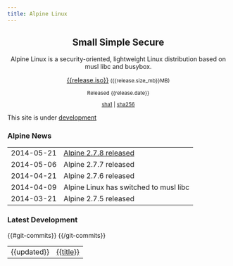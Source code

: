 ```yaml
---
title: Alpine Linux
---
```


<div class="widebar">
 <div class="block2">
    <center>
    <h2>Small Simple Secure</h2>
    <p>
    Alpine Linux is a security-oriented, lightweight Linux distribution
    based on musl libc and busybox.
    </p>
    </center>
 </div>
 <div class="block2">
    <center>
    <span class="icon-download" style="font-size:400%; color:green;"></span>
    <p><a href="{{release.iso}}">{{release.iso}}</a>
    <small>({{release.size_mb}}MB)</small></p>
    <small>
     <p>Released {{release.date}}</p>
     <p>
      <a title="{{release.sha1}}" href="{{release.iso}}.sha1">sha1</a>
      |
      <a title="{{release.sha256}}" href="{{release.iso}}.sha256">sha256</a>
     </p>
    </small>
    </center>
 </div>
 <p/>
</div>

This site is under [development](http://git.alpinelinux.org/cgit/ncopa/mksite-alpine)

<div>
<div class="block2">
<h3><span class="icon-rss-square"></span> Alpine News</h3>
<table>
 <tr><td>2014-05-21</td><td><a href="posts/release-2.7.8.html">Alpine 2.7.8 released</a></td></tr>
 <tr><td>2014-05-06</td><td><a>Alpine 2.7.7 released</a></td></tr>
 <tr><td>2014-04-21</td><td><a>Alpine 2.7.6 released</a></td></tr>
 <tr><td>2014-04-09</td><td><a>Alpine Linux has switched to musl libc</a></td></tr>
 <tr><td>2014-03-21</td><td><a>Alpine 2.7.5 released</a></td></tr>
</table>
</div>
<div class="block2">
<h3><span class="icon-archive"></span> Latest Development</h3>
<table>
{{#git-commits}}
 <tr>
  <td><time datetime="{{updated}}">{{updated}}</time></td>
  <td><a href="{{link}}">{{title}}</a></td>
 </tr>
{{/git-commits}}
</table>
</div>
</div>


